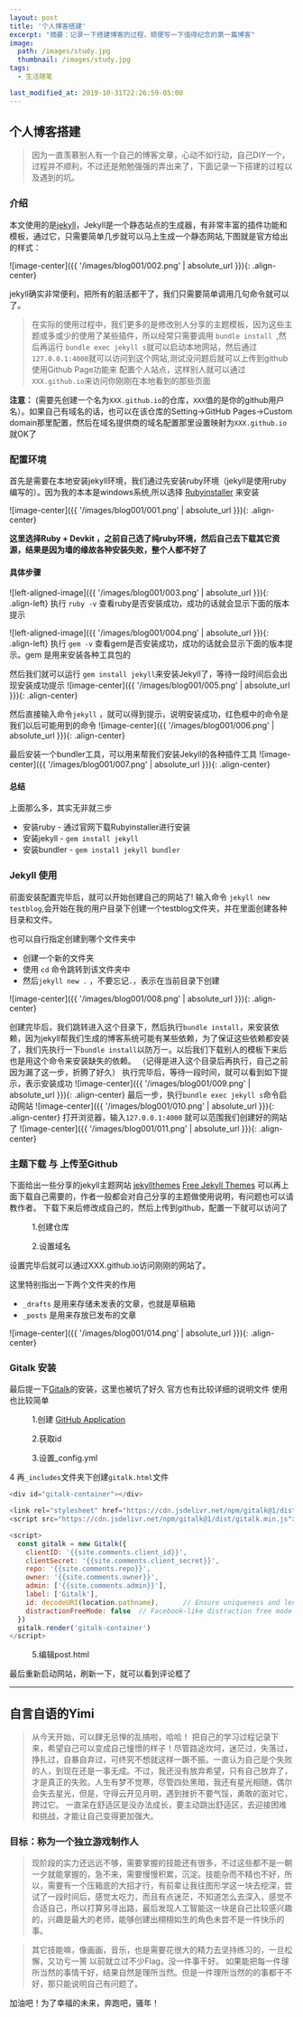 ```yaml
---
layout: post
title: '个人博客搭建'
excerpt: "摘要：记录一下搭建博客的过程，顺便写一下值得纪念的第一篇博客"
image:
  path: /images/study.jpg
  thumbnail: /images/study.jpg
tags:
  - 生活随笔

last_modified_at: 2019-10-31T22:26:59-05:00
---
```


## 个人博客搭建

> 因为一直羡慕别人有一个自己的博客文章，心动不如行动，自己DIY一个，过程并不顺利，不过还是勉勉强强的弄出来了，下面记录一下搭建的过程以及遇到的坑。

### 介绍
本文使用的是[jekyll](https://jekyllrb.com/)，Jekyll是一个静态站点的生成器，有非常丰富的插件功能和模板，通过它，只需要简单几步就可以马上生成一个静态网站,下图就是官方给出的样式：

![image-center]({{ '/images/blog001/002.png' | absolute_url }}){: .align-center}

jekyll确实非常便利，把所有的脏活都干了，我们只需要简单调用几句命令就可以了。

>在实际的使用过程中，我们更多的是修改别人分享的主题模板，因为这些主题或多或少的使用了某些插件，所以经常只需要调用 `bundle install `,然后再运行 `bundle exec jekyll s`就可以启动本地网站，然后通过 `127.0.0.1:4000`就可以访问到这个网站,测试没问题后就可以上传到github 使用Github Page功能来 配置个人站点，这样别人就可以通过 `XXX.github.io`来访问你刚刚在本地看到的那些页面
>

**注意：**
(需要先创建一个名为`XXX.github.io`的仓库，`XXX`值的是你的github用户名）。如果自己有域名的话，也可以在该仓库的Setting->GitHub Pages->Custom domain那里配置，然后在域名提供商的域名配置那里设置映射为`XXX.github.io`就OK了

### 配置环境

首先是需要在本地安装jekyll环境，我们通过先安装ruby环境（jekyll是使用ruby编写的）。因为我的本本是windows系统,所以选择 [Rubyinstaller](https://rubyinstaller.org/downloads/) 来安装

![image-center]({{ '/images/blog001/001.png' | absolute_url }}){: .align-center}

**这里选择Ruby + Devkit ，之前自己选了纯ruby环境，然后自己去下载其它资源，结果是因为墙的缘故各种安装失败，整个人都不好了**
#### 具体步骤

![left-aligned-image]({{ '/images/blog001/003.png' | absolute_url }}){: .align-left}
执行 `ruby -v` 查看ruby是否安装成功，成功的话就会显示下面的版本提示

![left-aligned-image]({{ '/images/blog001/004.png' | absolute_url }}){: .align-left}
执行 `gem -v` 查看gem是否安装成功，成功的话就会显示下面的版本提示。gem 是用来安装各种工具包的

然后我们就可以运行 `gem install jekyll`来安装Jekyll了，等待一段时间后会出现安装成功提示
![image-center]({{ '/images/blog001/005.png' | absolute_url }}){: .align-center}


然后直接输入命令`jekyll` ，就可以得到提示，说明安装成功，红色框中的命令是我们以后可能用到的命令
![image-center]({{ '/images/blog001/006.png' | absolute_url }}){: .align-center}

最后安装一个bundler工具，可以用来帮我们安装Jekyll的各种插件工具
![image-center]({{ '/images/blog001/007.png' | absolute_url }}){: .align-center}


#### 总结
上面那么多，其实无非就三步
- 安装ruby - 通过官网下载Rubyinstaller进行安装
- 安装jekyll - `gem install jekyll`
- 安装bundler - `gem install jekyll bundler`

### Jekyll 使用
前面安装配置完毕后，就可以开始创建自己的网站了!
输入命令 `jekyll new testblog`,会开始在我的用户目录下创建一个testblog文件夹，并在里面创建各种目录和文件。

也可以自行指定创建到哪个文件夹中
- 创建一个新的文件夹
- 使用 `cd` 命令跳转到该文件夹中
- 然后`jekyll new .` ，不要忘记`.`，表示在当前目录下创建

![image-center]({{ '/images/blog001/008.png' | absolute_url }}){: .align-center}

创建完毕后，我们跳转进入这个目录下，然后执行`bundle install`，来安装依赖，因为jekyll帮我们生成的博客系统可能有某些依赖，为了保证这些依赖都安装了，我们先执行一下`bundle install`以防万一。以后我们下载别人的模板下来后也是用这个命令来安装缺失的依赖。
（记得是进入这个目录后再执行，自己之前因为漏了这一步，折腾了好久）
执行完毕后，等待一段时间，就可以看到如下提示，表示安装成功
![image-center]({{ '/images/blog001/009.png' | absolute_url }}){: .align-center}
最后一步，执行`bundle exec jekyll s`命令启动网站
![image-center]({{ '/images/blog001/010.png' | absolute_url }}){: .align-center}
打开浏览器，输入`127.0.0.1:4000` 就可以范围我们创建好的网站了
![image-center]({{ '/images/blog001/011.png' | absolute_url }}){: .align-center}

### 主题下载 与 上传至Github
下面给出一些分享的jekyll主题网站
[jekyllthemes](http://jekyllthemes.org/)
[Free Jekyll Themes](https://jekyllthemes.io/free)
可以再上面下载自己需要的，作者一般都会对自己分享的主题做使用说明，有问题也可以请教作者。
下载下来后修改成自己的，然后上传到github，配置一下就可以访问了

<figure class="align-center">
  <a href="#"><img src="{{ '/images/blog001/012.png' | absolute_url }}" alt=""></a>
  <figcaption>1.创建仓库 </figcaption>
</figure>

<figure class="align-center">
  <a href="#"><img src="{{ '/images/blog001/013.png' | absolute_url }}" alt=""></a>
  <figcaption>2.设置域名 </figcaption>
</figure>
设置完毕后就可以通过XXX.github.io访问刚刚的网站了。

这里特别指出一下两个文件夹的作用
- `_drafts` 是用来存储未发表的文章，也就是草稿箱
- `_posts` 是用来存放已发布的文章

![image-center]({{ '/images/blog001/014.png' | absolute_url }}){: .align-center}

### Gitalk 安装
最后提一下[Gitalk](https://github.com/gitalk/gitalk)的安装，这里也被坑了好久
官方也有比较详细的说明文件
使用也比较简单
<figure class="align-center">
  <a href="#"><img src="{{ '/images/blog001/017.png' | absolute_url }}" alt=""></a>
  <figcaption>1.创建 <a href="https://github.com/settings/applications/new">GitHub Application</a>  </figcaption>
</figure>
<figure class="align-center">
  <a href="#"><img src="{{ '/images/blog001/018.png' | absolute_url }}" alt=""></a>
  <figcaption>2.获取id  </figcaption>
</figure>
<figure class="align-center">
  <a href="#"><img src="{{ '/images/blog001/016.png' | absolute_url }}" alt=""></a>
  <figcaption>3.设置_config.yml</figcaption>
</figure>

4 再`_includes`文件夹下创建`gitalk.html`文件

``` javascript
<div id="gitalk-container"></div>

<link rel="stylesheet" href="https://cdn.jsdelivr.net/npm/gitalk@1/dist/gitalk.css">
<script src="https://cdn.jsdelivr.net/npm/gitalk@1/dist/gitalk.min.js"></script>

<script>
  const gitalk = new Gitalk({
    clientID: '{{site.comments.client_id}}',
    clientSecret: '{{site.comments.client_secret}}',
    repo: '{{site.comments.repo}}',
    owner: '{{site.comments.owner}}',
    admin: ['{{site.comments.admin}}'],
    label: ['Gitalk'],
    id: decodeURI(location.pathname),      // Ensure uniqueness and length less than 50
    distractionFreeMode: false  // Facebook-like distraction free mode
  })
  gitalk.render('gitalk-container')
</script>
```

<figure class="align-center">
  <a href="#"><img src="{{ '/images/blog001/016.png' | absolute_url }}" alt=""></a>
  <figcaption>5.编辑post.html</figcaption>
</figure>

最后重新启动网站，刷新一下，就可以看到评论框了

---

## 自言自语的Yimi
>从今天开始，可以肆无忌惮的乱搞啦，哈哈！
把自己的学习过程记录下来，希望自己可以变成自己憧憬的样子！尽管路途坎坷，迷茫过，失落过，挣扎过，自暴自弃过，可终究不想就这样一蹶不振。一直认为自己是个失败的人，到现在还是一事无成。不过，我还没有放弃希望，只有自己放弃了，才是真正的失败。人生有梦不觉寒，尽管四处黑暗，我还有星光相随，偶尔会失去星光，但是，守得云开见月明，遇到挫折不要气馁，勇敢的面对它，跨过它。
一直呆在舒适区是没办法成长，要主动跳出舒适区，去迎接困难和挑战，才能让自己变得更加强大。

### 目标：称为一个独立游戏制作人
>现阶段的实力还远远不够，需要掌握的技能还有很多，不过这些都不是一朝一夕就能掌握的，急不来，需要慢慢积累，沉淀。技能杂而不精也不好，所以，需要有一个压箱底的大招才行，有前辈让我往图形学这一块去挖深，尝试了一段时间后，感觉太吃力，而且有点迷茫，不知道怎么去深入，感觉不合适自己，所以打算另寻出路，最后发现人工智能这一块是自己比较感兴趣的，兴趣是最大的老师，能够创建出栩栩如生的角色未尝不是一件快乐的事。

>其它技能嘛，像画画，音乐，也是需要花很大的精力去坚持练习的，一旦松懈，又功亏一篑
以前就立过不少Flag，没一件事干好。
如果能把每一件理所当然的事情干好，结果自然是理所当然。但是一件理所当然的的事都干不好，那只能说明自己有问题了。

加油吧！为了幸福的未来，奔跑吧，骚年！
